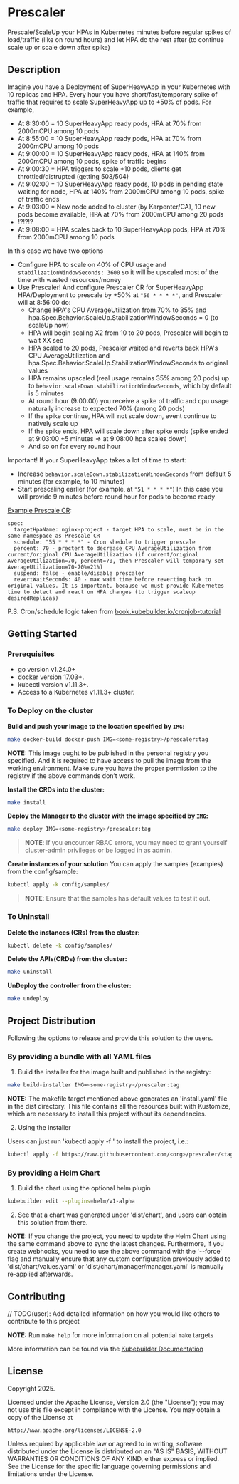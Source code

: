 # Prescaler
Prescale/ScaleUp your HPAs in Kubernetes minutes before regular spikes of load/traffic (like on round hours) and let HPA do the rest after (to continue scale up or scale down after spike)

## Description
Imagine you have a Deployment of SuperHeavyApp in your Kubernetes with 10 replicas and HPA.
Every hour you have short/fast/temporary spike of traffic that requires to scale SuperHeavyApp up to +50% of pods.
For example,
- At 8:30:00 = 10 SuperHeavyApp ready pods, HPA at 70% from 2000mCPU among 10 pods
- At 8:55:00 = 10 SuperHeavyApp ready pods, HPA at 70% from 2000mCPU among 10 pods
- At 9:00:00 = 10 SuperHeavyApp ready pods, HPA at 140% from 2000mCPU among 10 pods, spike of traffic begins
- At 9:00:30 = HPA triggers to scale +10 pods, clients get throttled/distrupted (getting 503/504)
- At 9:02:00 = 10 SuperHeavyApp ready pods, 10 pods in pending state waiting for node, HPA at 140% from 2000mCPU among 10 pods, spike of traffic ends
- At 9:03:00 = New node added to cluster (by Karpenter/CA), 10 new pods become available, HPA at 70% from 2000mCPU among 20 pods
- !?!?!?
- At 9:08:00 = HPA scales back to 10 SuperHeavyApp pods, HPA at 70% from 2000mCPU among 10 pods

In this case we have two options
- Configure HPA to scale on 40% of CPU usage and `stabilizationWindowSeconds: 3600` so it will be upscaled most of the time with wasted resources/money
- Use Prescaler! And configure Prescaler CR for SuperHeavyApp HPA/Deployment to prescale by +50% at `"56 * * * *"`, and Prescaler will at 8:56:00 do:
  - Change HPA's CPU AverageUtilization from 70% to 35% and hpa.Spec.Behavior.ScaleUp.StabilizationWindowSeconds = 0 (to scaleUp now)
  - HPA will begin scaling X2 from 10 to 20 pods, Prescaler will begin to wait XX sec
  - HPA scaled to 20 pods, Prescaler waited and reverts back HPA's CPU AverageUtilization and hpa.Spec.Behavior.ScaleUp.StabilizationWindowSeconds to original values
  - HPA remains upscaled (real usage remains 35% among 20 pods) up to `behavior.scaleDown.stabilizationWindowSeconds`, which by default is 5 minutes
  - At round hour (9:00:00) you receive a spike of traffic and cpu usage naturally increase to expected 70% (among 20 pods)
  - If the spike continue, HPA will not scale down, event continue to natively scale up
  - If the spike ends, HPA will scale down after spike ends (spike ended at 9:03:00 +5 minutes => at 9:08:00 hpa scales down)
  - And so on for every round hour

Important!
If your SuperHeavyApp takes a lot of time to start:
- Increase `behavior.scaleDown.stabilizationWindowSeconds` from default 5 minutes (for example, to 10 minutes)
- Start prescaling earlier (for example, at `"51 * * * *"`)
In this case you will provide 9 minutes before round hour for pods to become ready

[Example Prescale CR](config/samples/prescaler_v1_prescale.yaml): 
```
spec:
  targetHpaName: nginx-project - target HPA to scale, must be in the same namespace as Prescale CR
  schedule: "55 * * * *" - Cron shedule to trigger prescale
  percent: 70 - prectent to decrease CPU AverageUtilization from current/original CPU AverageUtilization (if current/original AverageUtilization=70, percent=70, then Prescaler will temporary set AverageUtilization=70-70%=21%)
  suspend: false - enable/disable prescaler
  revertWaitSeconds: 40 - max wait time before reverting back to original values. It is important, because we must provide Kubernetes time to detect and react on HPA changes (to trigger scaleup desiredReplicas)
```

P.S. Cron/schedule logic taken from [book.kubebuilder.io/cronjob-tutorial](https://book.kubebuilder.io/cronjob-tutorial/controller-implementation#5-get-the-next-scheduled-run)

## Getting Started

### Prerequisites
- go version v1.24.0+
- docker version 17.03+.
- kubectl version v1.11.3+.
- Access to a Kubernetes v1.11.3+ cluster.

### To Deploy on the cluster
**Build and push your image to the location specified by `IMG`:**

```sh
make docker-build docker-push IMG=<some-registry>/prescaler:tag
```

**NOTE:** This image ought to be published in the personal registry you specified.
And it is required to have access to pull the image from the working environment.
Make sure you have the proper permission to the registry if the above commands don’t work.

**Install the CRDs into the cluster:**

```sh
make install
```

**Deploy the Manager to the cluster with the image specified by `IMG`:**

```sh
make deploy IMG=<some-registry>/prescaler:tag
```

> **NOTE**: If you encounter RBAC errors, you may need to grant yourself cluster-admin
privileges or be logged in as admin.

**Create instances of your solution**
You can apply the samples (examples) from the config/sample:

```sh
kubectl apply -k config/samples/
```

>**NOTE**: Ensure that the samples has default values to test it out.

### To Uninstall
**Delete the instances (CRs) from the cluster:**

```sh
kubectl delete -k config/samples/
```

**Delete the APIs(CRDs) from the cluster:**

```sh
make uninstall
```

**UnDeploy the controller from the cluster:**

```sh
make undeploy
```

## Project Distribution

Following the options to release and provide this solution to the users.

### By providing a bundle with all YAML files

1. Build the installer for the image built and published in the registry:

```sh
make build-installer IMG=<some-registry>/prescaler:tag
```

**NOTE:** The makefile target mentioned above generates an 'install.yaml'
file in the dist directory. This file contains all the resources built
with Kustomize, which are necessary to install this project without its
dependencies.

2. Using the installer

Users can just run 'kubectl apply -f <URL for YAML BUNDLE>' to install
the project, i.e.:

```sh
kubectl apply -f https://raw.githubusercontent.com/<org>/prescaler/<tag or branch>/dist/install.yaml
```

### By providing a Helm Chart

1. Build the chart using the optional helm plugin

```sh
kubebuilder edit --plugins=helm/v1-alpha
```

2. See that a chart was generated under 'dist/chart', and users
can obtain this solution from there.

**NOTE:** If you change the project, you need to update the Helm Chart
using the same command above to sync the latest changes. Furthermore,
if you create webhooks, you need to use the above command with
the '--force' flag and manually ensure that any custom configuration
previously added to 'dist/chart/values.yaml' or 'dist/chart/manager/manager.yaml'
is manually re-applied afterwards.

## Contributing
// TODO(user): Add detailed information on how you would like others to contribute to this project

**NOTE:** Run `make help` for more information on all potential `make` targets

More information can be found via the [Kubebuilder Documentation](https://book.kubebuilder.io/introduction.html)

## License

Copyright 2025.

Licensed under the Apache License, Version 2.0 (the "License");
you may not use this file except in compliance with the License.
You may obtain a copy of the License at

    http://www.apache.org/licenses/LICENSE-2.0

Unless required by applicable law or agreed to in writing, software
distributed under the License is distributed on an "AS IS" BASIS,
WITHOUT WARRANTIES OR CONDITIONS OF ANY KIND, either express or implied.
See the License for the specific language governing permissions and
limitations under the License.

